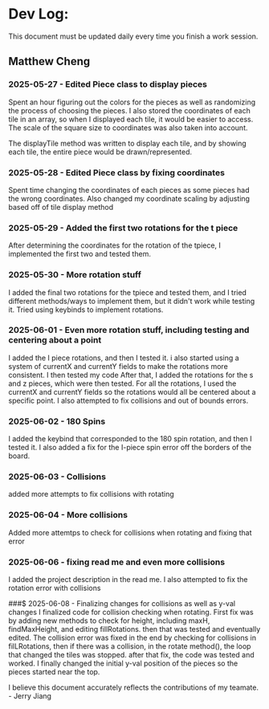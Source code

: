 # Dev Log:

This document must be updated daily every time you finish a work session.

## Matthew Cheng

### 2025-05-27 - Edited Piece class to display pieces
Spent an hour figuring out the colors for the pieces as well as randomizing the process of choosing the pieces. I also stored the coordinates of each tile in an array, so when I displayed each tile, it would be easier to access. The scale of the square size to coordinates was also taken into account. 

The displayTile method was written to display each tile, and by showing each tile, the entire piece would be drawn/represented.

### 2025-05-28 - Edited Piece class by fixing coordinates
Spent time changing the coordinates of each pieces as some pieces had the wrong coordinates.
Also changed my coordinate scaling by adjusting based off of tile display method

### 2025-05-29 - Added the first two rotations for the t piece
After determining the coordinates for the rotation of the tpiece, I implemented
the first two and tested them.

### 2025-05-30 - More rotation stuff
I added the final two rotations for the tpiece and tested them, and I tried 
different methods/ways to implement them, but it didn't work while testing it.
Tried using keybinds to implement rotations.

### 2025-06-01 - Even more rotation stuff, including testing and centering about a point
I added the I piece rotations, and then I tested it. i also started using a system
of currentX and currentY fields to make the rotations more consistent. I then tested my code
After that, I added the rotations for the s and z pieces, which were then tested. For all the rotations, 
I used the currentX and currentY fields so the rotations would all be centered about a specific point.
I also attempted to fix collisions and out of bounds errors.

### 2025-06-02 - 180 Spins 
I added the keybind that corresponded to the 180 spin rotation, and then I tested it.
I also added a fix for the I-piece spin error off the borders of the board.

### 2025-06-03 - Collisions
added more attempts to fix collisions with rotating

### 2025-06-04 - More collisions
Added more attemtps to check for collisions when rotating and fixing that error

### 2025-06-06 - fixing read me and even more collisions
I added the project description in the read me. I also attempted to fix the rotation error with collisions

###$ 2025-06-08 - Finalizing changes for collisions as well as y-val changes
I finalized code for collision checking when rotating. First fix was by adding new methods to check for height,
including maxH, findMaxHeight, and editing fillRotations. then that was tested and eventually edited.
The collision error was fixed in the end by checking for collisions in filLRotations, then if there was a collision, 
in the rotate method(), the loop that changed the tiles was stopped. after that fix, the code was tested and worked.
I finally changed the initial y-val position of the pieces so the pieces started near the top.


I believe this document accurately reflects the contributions of my teamate. - Jerry Jiang
